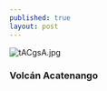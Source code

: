 ```yaml
---
published: true
layout: post
---
```



![tACgsA.jpg](https://i1.lensdump.com/i/tACgsA.jpg)

### Volcán Acatenango

